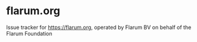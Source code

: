 # flarum.org
Issue tracker for https://flarum.org, operated by Flarum BV on behalf of the Flarum Foundation
